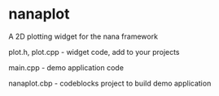 # nanaplot
A 2D plotting widget for the nana framework

plot.h, plot.cpp  - widget code, add to your projects

main.cpp          - demo application code

nanaplot.cbp      - codeblocks project to build demo application
